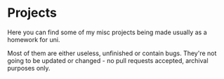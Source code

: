 # Projects

Here you can find some of my misc projects being made usually as a homework for uni.

Most of them are either useless, unfinished or contain bugs. They're not going to be updated or changed - no pull requests accepted, archival purposes only.
